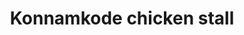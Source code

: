 ---
title: "Konnamkode chicken stall"
url: /pallikuruppu/konnamkode-chicken-stall/
shop: Metzgerei
---